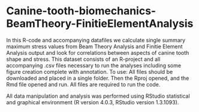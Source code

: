 # Canine-tooth-biomechanics-BeamTheory-FinitieElementAnalysis

In this R-code and accompanying datafiles we calculate single summary maximum stress values from Beam Theory Analysis and Finitie Element Analysis output
and look for correlations between aspects of canine tooth shape and stress. This dataset consists of an R-project and all accompanying .csv files necessary to run the analyses including some figure creation complete with annotation. To use: All files should be downloaded and placed in a single folder. Then the Rproj opened, and the Rmd file opened and run. All files are required to run the code.

All data manipulation and analysis was performed using RStudio statistical and graphical environment (R version 4.0.3, RStudio version 1.3.1093).
